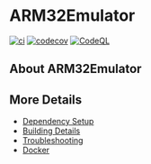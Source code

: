 # ARM32Emulator

[![ci](https://github.com/MatGaw23/ARM32Emulator/actions/workflows/ci.yml/badge.svg)](https://github.com/MatGaw23/ARM32Emulator/actions/workflows/ci.yml)
[![codecov](https://codecov.io/gh/MatGaw23/ARM32Emulator/branch/main/graph/badge.svg)](https://codecov.io/gh/MatGaw23/ARM32Emulator)
[![CodeQL](https://github.com/MatGaw23/ARM32Emulator/actions/workflows/codeql-analysis.yml/badge.svg)](https://github.com/MatGaw23/ARM32Emulator/actions/workflows/codeql-analysis.yml)

## About ARM32Emulator



## More Details

 * [Dependency Setup](README_dependencies.md)
 * [Building Details](README_building.md)
 * [Troubleshooting](README_troubleshooting.md)
 * [Docker](README_docker.md)
